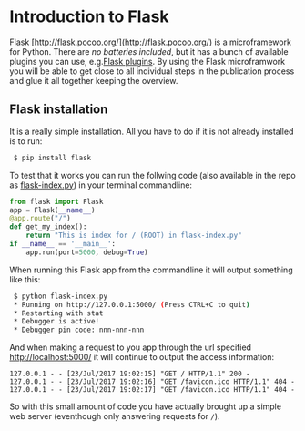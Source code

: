 # Introduction to Flask
Flask [http://flask.pocoo.org/](http://flask.pocoo.org/) is a microframework for Python. There are _no batteries included_, but it has a bunch of available plugins you can use, e.g.[Flask plugins](http://flask.pocoo.org/extensions/). By using the Flask microframwork you will be able to get close to all individual steps in the publication process and glue it all together keeping the overview.

## Flask installation
It is a really simple installation. All you have to do if it is not already installed is to run:
```bash
 $ pip install flask
```
To test that it works you can run the follwing code (also available in the repo as [flask-index.py](flask-index.py)) in your terminal commandline:
```python
from flask import Flask
app = Flask(__name__)
@app.route("/")
def get_my_index():
    return "This is index for / (ROOT) in flask-index.py"
if __name__ == '__main__':
    app.run(port=5000, debug=True)
```
When running this Flask app from the commandline it will output something like this: 
```bash
 $ python flask-index.py 
 * Running on http://127.0.0.1:5000/ (Press CTRL+C to quit)
 * Restarting with stat
 * Debugger is active!
 * Debugger pin code: nnn-nnn-nnn
```

And when making a request to you app through the url specified <http://localhost:5000/> it will continue to output the access information:

```
127.0.0.1 - - [23/Jul/2017 19:02:15] "GET / HTTP/1.1" 200 -
127.0.0.1 - - [23/Jul/2017 19:02:16] "GET /favicon.ico HTTP/1.1" 404 -
127.0.0.1 - - [23/Jul/2017 19:02:17] "GET /favicon.ico HTTP/1.1" 404 -
```

So with this small amount of code you have actually brought up a simple web server (eventhough only answering requests for `/`).

